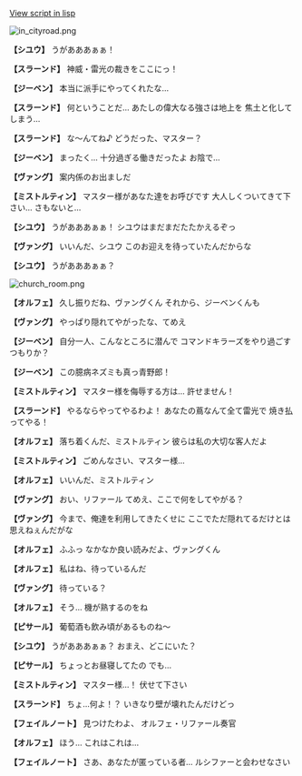 [View script in lisp](../scripts/210101063.txt)

![in_cityroad.png](../images/backgrounds/in_cityroad.png)

**【シユウ】**
うがあああぁぁ！

**【スラーンド】**
神威・雷光の裁きをここにっ！

**【ジーベン】**
本当に派手にやってくれたな…

**【スラーンド】**
何ということだ…
あたしの偉大なる強さは地上を
焦土と化してしまう…

**【スラーンド】**
な～んてね♪
どうだった、マスター？

**【ジーベン】**
まったく…
十分過ぎる働きだったよ
お陰で…

**【ヴァング】**
案内係のお出ましだ

**【ミストルティン】**
マスター様があなた達をお呼びです
大人しくついてきて下さい…
さもないと…

**【シユウ】**
うがあああぁぁ！
シユウはまだまだたたかえるぞっ

**【ヴァング】**
いいんだ、シユウ
このお迎えを待っていたんだからな

**【シユウ】**
うがあああぁぁ？

![church_room.png](../images/backgrounds/church_room.png)

**【オルフェ】**
久し振りだね、ヴァングくん
それから、ジーベンくんも 

**【ヴァング】**
やっぱり隠れてやがったな、てめえ

**【ジーベン】**
自分一人、こんなところに潜んで
コマンドキラーズをやり過ごす
つもりか？

**【ジーベン】**
この臆病ネズミも真っ青野郎！

**【ミストルティン】**
マスター様を侮辱する方は…
許せません！

**【スラーンド】**
やるならやってやるわよ！
あなたの蔦なんて全て雷光で
焼き払ってやる！

**【オルフェ】**
落ち着くんだ、ミストルティン
彼らは私の大切な客人だよ

**【ミストルティン】**
ごめんなさい、マスター様…

**【オルフェ】**
いいんだ、ミストルティン

**【ヴァング】**
おい、リファール
てめえ、ここで何をしてやがる？

**【ヴァング】**
今まで、俺達を利用してきたくせに
ここでただ隠れてるだけとは
思えねぇんだがな

**【オルフェ】**
ふふっ
なかなか良い読みだよ、ヴァングくん

**【オルフェ】**
私はね、待っているんだ

**【ヴァング】**
待っている？

**【オルフェ】**
そう…
機が熟するのをね

**【ピサール】**
葡萄酒も飲み頃があるものね～

**【シユウ】**
うがあああぁぁ？
おまえ、どこにいた？

**【ピサール】**
ちょっとお昼寝してたの
でも…

**【ミストルティン】**
マスター様…！
伏せて下さい

**【スラーンド】**
ちょ…何よ！？
いきなり壁が壊れたんだけどっ

**【フェイルノート】**
見つけたわよ、
オルフェ・リファール奏官

**【オルフェ】**
ほう…
これはこれは…

**【フェイルノート】**
さあ、あなたが匿っている者…
ルシファーと会わせなさい